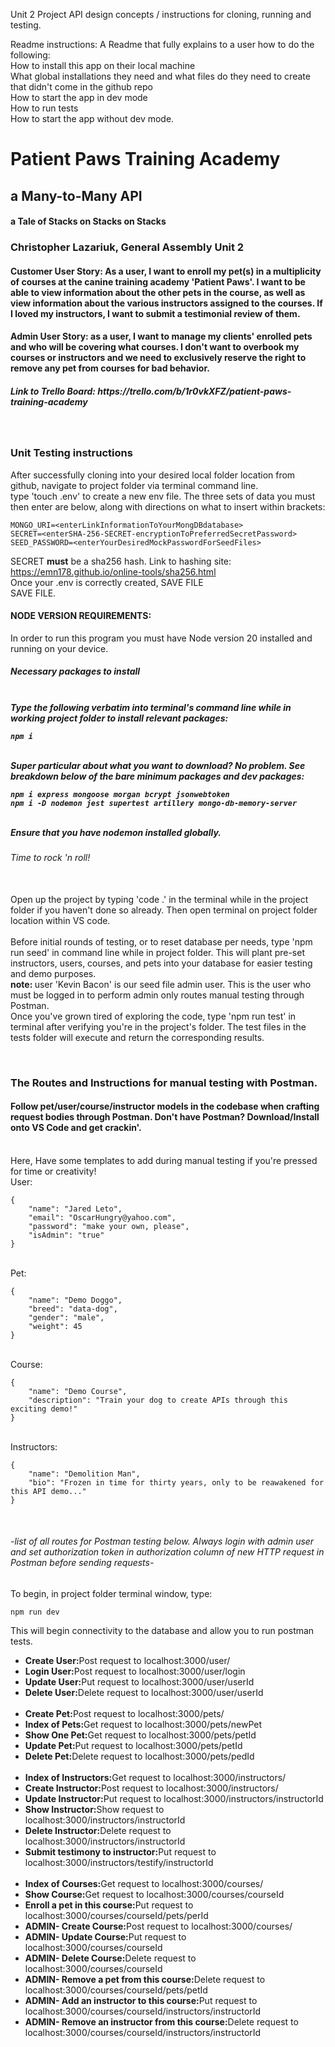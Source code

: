 Unit 2 Project API design concepts / instructions for cloning, running and testing.

Readme instructions:
A Readme that fully explains to a user how to do the following:<br>
How to install this app on their local machine<br>
What global installations they need and what files do they need to create that didn't come in the github repo<br>
How to start the app in dev mode<br>
How to run tests<br>
How to start the app without dev mode.<br>

<h1>Patient Paws Training Academy</h1>
<h2>a Many-to-Many API</h2>
<h4>a Tale of Stacks on Stacks on Stacks</h4>
<h3>Christopher Lazariuk, General Assembly Unit 2</h3>
<h4>Customer User Story: As a user, I want to enroll my pet(s) in a multiplicity of courses at the canine training academy 'Patient Paws'. I want to be able to view information about the other pets in the course, as well as view information about the various instructors assigned to the courses. If I loved my instructors, I want to submit a testimonial review of them.</h4>
<h4>Admin User Story: as a user, I want to manage my clients' enrolled pets and who will be covering what courses. I don't want to overbook my courses or instructors and we need to exclusively reserve the right to remove any pet from courses for bad behavior.</h4>
<h5>Link to Trello Board: https://trello.com/b/1r0vkXFZ/patient-paws-training-academy</h5>
<br>
<h3>Unit Testing instructions</h3>
<p>After successfully cloning into your desired local folder location from github, navigate to project folder via terminal command line.
<br>
type 'touch .env' to create a new env file. The three sets of data you must then enter are below, along with directions on what to insert within brackets: <br>

```
MONGO_URI=<enterLinkInformationToYourMongDBdatabase>
SECRET=<enterSHA-256-SECRET-encryptionToPreferredSecretPassword>
SEED_PASSWORD=<enterYourDesiredMockPasswordForSeedFiles>
```

SECRET <strong>must</strong> be a sha256 hash. Link to hashing site: https://emn178.github.io/online-tools/sha256.html
<br>Once your .env is correctly created, SAVE FILE<br>
SAVE FILE.
<h4>NODE VERSION REQUIREMENTS:</h4>
In order to run this program you must have Node version 20 installed and running on your device.
<br>
<h5>Necessary packages to install<h5>
<br> Type the following verbatim into terminal's command line while in working project folder to install relevant packages:<br>

```
npm i
```
<br>
Super particular about what you want to download? No problem. See breakdown below of the bare minimum packages and dev packages:

```
npm i express mongoose morgan bcrypt jsonwebtoken
npm i -D nodemon jest supertest artillery mongo-db-memory-server
```

<br>
Ensure that you have nodemon installed globally.
<br>
<h6>Time to rock 'n roll!</h6>
<br>
Open up the project by typing 'code .' in the terminal while in the project folder if you haven't done so already. Then open terminal on project folder location within VS code.
<br><br>
Before initial rounds of testing, or to reset database per needs, type 'npm run seed' in command line while in project folder. This will plant pre-set instructors, users, courses, and pets into your database for easier testing and demo purposes. <br><strong>note: </strong>user 'Kevin Bacon' is our seed file admin user. This is the user who must be logged in to perform admin only routes manual testing through Postman.
<br>
Once you've grown tired of exploring the code, type 'npm run test' in terminal after verifying you're in the project's folder. The test files in the tests folder will execute and return the corresponding results.
</p>
<br>
<h3>The Routes and Instructions for manual testing with Postman.</h3>
<h4>Follow pet/user/course/instructor models in the codebase when crafting request bodies through Postman. Don't have Postman? Download/Install onto VS Code and get crackin'.</h4>
<br>Here, Have some templates to add during manual testing if you're pressed for time or creativity!<br>
User:

```
{
    "name": "Jared Leto",
    "email": "OscarHungry@yahoo.com",
    "password": "make your own, please",
    "isAdmin": "true"
}
```

<br>
Pet:

```
{
    "name": "Demo Doggo",
    "breed": "data-dog",
    "gender": "male",
    "weight": 45
}
```

<br>
Course:

```
{
    "name": "Demo Course",
    "description": "Train your dog to create APIs through this exciting demo!"
}
```

<br>
Instructors:

```
{
    "name": "Demolition Man",
    "bio": "Frozen in time for thirty years, only to be reawakened for this API demo..."
}
```

<br>
<h6>-list of all routes for Postman testing below. Always login with admin user and set authorization token in authorization column of new HTTP request in Postman before sending requests-</h6>
To begin, in project folder terminal window, type:

```
npm run dev
```

This will begin connectivity to the database and allow you to run postman tests.

<ul>
    <li><strong>Create User:</strong>Post request to localhost:3000/user/</li>
    <li><strong>Login User:</strong>Post request to localhost:3000/user/login</li>
    <li><strong>Update User:</strong>Put request to localhost:3000/user/userId</li>
    <li><strong>Delete User:</strong>Delete request to localhost:3000/user/userId</li>
    <br>
    <li><strong>Create Pet:</strong>Post request to localhost:3000/pets/</li>
    <li><strong>Index of Pets:</strong>Get request to localhost:3000/pets/newPet</li>
    <li><strong>Show One Pet:</strong>Get request to localhost:3000/pets/petId</li>
    <li><strong>Update Pet:</strong>Put request to localhost:3000/pets/petId</li>
    <li><strong>Delete Pet:</strong>Delete request to localhost:3000/pets/pedId</li>
    <br>
    <li><strong>Index of Instructors:</strong>Get request to localhost:3000/instructors/</li>
    <li><strong>Create Instructor:</strong>Post request to localhost:3000/instructors/</li>
    <li><strong>Update Instructor:</strong>Put request to localhost:3000/instructors/instructorId</li>
    <li><strong>Show Instructor:</strong>Show request to localhost:3000/instructors/instructorId</li>
    <li><strong>Delete Instructor:</strong>Delete request to localhost:3000/instructors/instructorId</li>
    <li><strong>Submit testimony to instructor:</strong>Put request to localhost:3000/instructors/testify/instructorId</li>
    <br>
    <li><strong>Index of Courses:</strong>Get request to localhost:3000/courses/</li>
    <li><strong>Show Course:</strong>Get request to localhost:3000/courses/courseId</li>
    <li><strong>Enroll a pet in this course:</strong>Put request to localhost:3000/courses/courseId/pets/perId</li>
    <li><strong>ADMIN- Create Course:</strong>Post request to localhost:3000/courses/</li>
    <li><strong>ADMIN- Update Course:</strong>Put request to localhost:3000/courses/courseId</li>
    <li><strong>ADMIN- Delete Course:</strong>Delete request to localhost:3000/courses/courseId</li>
    <li><strong>ADMIN- Remove a pet from this course:</strong>Delete request to localhost:3000/courses/courseId/pets/petId</li>
    <li><strong>ADMIN- Add an instructor to this course:</strong>Put request to localhost:3000/courses/courseId/instructors/instructorId</li>
    <li><strong>ADMIN- Remove an instructor from this course:</strong>Delete request to localhost:3000/courses/courseId/instructors/instructorId</li>
    </ul>
<br>
</ul>

